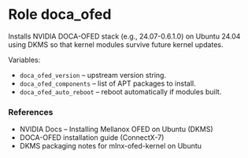 # Role **doca_ofed**
Installs NVIDIA DOCA-OFED stack (e.g., 24.07-0.6.1.0) on Ubuntu 24.04 using
DKMS so that kernel modules survive future kernel updates.

Variables:
  * `doca_ofed_version`         – upstream version string.
  * `doca_ofed_components`      – list of APT packages to install.
  * `doca_ofed_auto_reboot`     – reboot automatically if modules built.

### References
* NVIDIA Docs – Installing Mellanox OFED on Ubuntu (DKMS)
* DOCA-OFED installation guide (ConnectX-7)
* DKMS packaging notes for mlnx-ofed-kernel on Ubuntu
